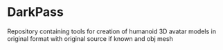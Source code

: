 # DarkPass
Repository containing tools for creation of humanoid 3D avatar models in original format with original source if known and obj mesh 
